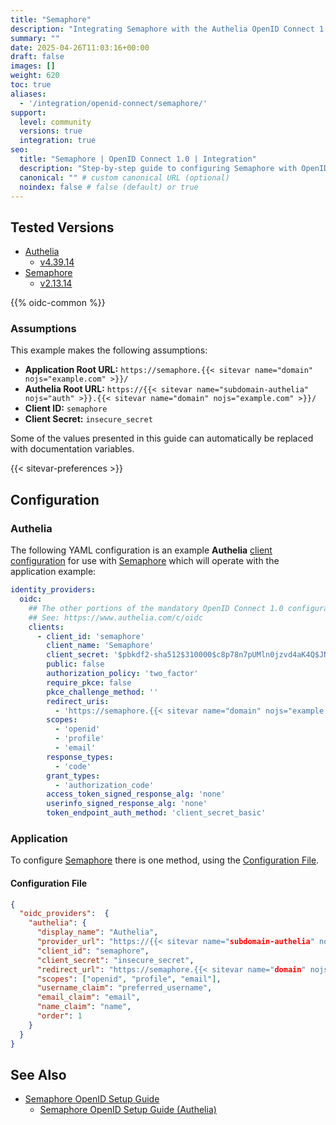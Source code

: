 ```yaml
---
title: "Semaphore"
description: "Integrating Semaphore with the Authelia OpenID Connect 1.0 Provider."
summary: ""
date: 2025-04-26T11:03:16+00:00
draft: false
images: []
weight: 620
toc: true
aliases:
  - '/integration/openid-connect/semaphore/'
support:
  level: community
  versions: true
  integration: true
seo:
  title: "Semaphore | OpenID Connect 1.0 | Integration"
  description: "Step-by-step guide to configuring Semaphore with OpenID Connect 1.0 for secure SSO. Enhance your login flow using Authelia’s modern identity management."
  canonical: "" # custom canonical URL (optional)
  noindex: false # false (default) or true
---
```


## Tested Versions

- [Authelia]
  - [v4.39.14](https://github.com/authelia/authelia/releases/tag/v4.39.14)
- [Semaphore]
  - [v2.13.14](https://github.com/semaphoreui/semaphore/releases/tag/v2.13.14)

{{% oidc-common %}}

### Assumptions

This example makes the following assumptions:

- __Application Root URL:__ `https://semaphore.{{< sitevar name="domain" nojs="example.com" >}}/`
- __Authelia Root URL:__ `https://{{< sitevar name="subdomain-authelia" nojs="auth" >}}.{{< sitevar name="domain" nojs="example.com" >}}/`
- __Client ID:__ `semaphore`
- __Client Secret:__ `insecure_secret`

Some of the values presented in this guide can automatically be replaced with documentation variables.

{{< sitevar-preferences >}}

## Configuration

### Authelia

The following YAML configuration is an example __Authelia__ [client configuration] for use with [Semaphore] which will
operate with the application example:

```yaml {title="configuration.yml"}
identity_providers:
  oidc:
    ## The other portions of the mandatory OpenID Connect 1.0 configuration go here.
    ## See: https://www.authelia.com/c/oidc
    clients:
      - client_id: 'semaphore'
        client_name: 'Semaphore'
        client_secret: '$pbkdf2-sha512$310000$c8p78n7pUMln0jzvd4aK4Q$JNRBzwAo0ek5qKn50cFzzvE9RXV88h1wJn5KGiHrD0YKtZaR/nCb2CJPOsKaPK0hjf.9yHxzQGZziziccp6Yng'  # The digest of 'insecure_secret'.
        public: false
        authorization_policy: 'two_factor'
        require_pkce: false
        pkce_challenge_method: ''
        redirect_uris:
          - 'https://semaphore.{{< sitevar name="domain" nojs="example.com" >}}/api/auth/oidc/authelia/redirect'
        scopes:
          - 'openid'
          - 'profile'
          - 'email'
        response_types:
          - 'code'
        grant_types:
          - 'authorization_code'
        access_token_signed_response_alg: 'none'
        userinfo_signed_response_alg: 'none'
        token_endpoint_auth_method: 'client_secret_basic'
```

### Application

To configure [Semaphore] there is one method, using the [Configuration File](#configuration-file).

#### Configuration File

```json {title="config.json"}
{
  "oidc_providers":  {
    "authelia": {
      "display_name": "Authelia",
      "provider_url": "https://{{< sitevar name="subdomain-authelia" nojs="auth" >}}.{{< sitevar name="domain" nojs="example.com" >}}",
      "client_id": "semaphore",
      "client_secret": "insecure_secret",
      "redirect_url": "https://semaphore.{{< sitevar name="domain" nojs="example.com" >}}/api/auth/oidc/authelia/redirect",
      "scopes": ["openid", "profile", "email"],
      "username_claim": "preferred_username",
      "email_claim": "email",
      "name_claim": "name",
      "order": 1
    }
  }
}
```

## See Also

- [Semaphore OpenID Setup Guide](https://docs.semaphoreui.com/administration-guide/openid/)
  - [Semaphore OpenID Setup Guide (Authelia)](https://docs.semaphoreui.com/administration-guide/openid/authelia/)

[Semaphore]: https://semaphoreui.com/
[Authelia]: https://www.authelia.com
[OpenID Connect 1.0]: ../../introduction.md
[client configuration]: ../../../../configuration/identity-providers/openid-connect/clients.md
